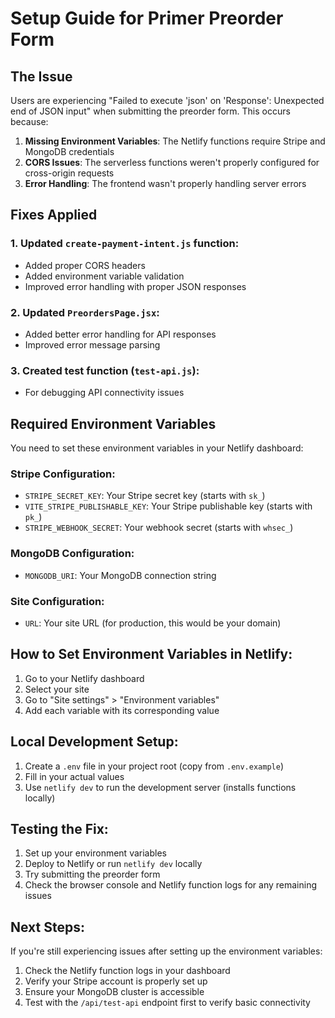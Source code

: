 # Setup Guide for Primer Preorder Form

## The Issue
Users are experiencing "Failed to execute 'json' on 'Response': Unexpected end of JSON input" when submitting the preorder form. This occurs because:

1. **Missing Environment Variables**: The Netlify functions require Stripe and MongoDB credentials
2. **CORS Issues**: The serverless functions weren't properly configured for cross-origin requests
3. **Error Handling**: The frontend wasn't properly handling server errors

## Fixes Applied

### 1. Updated `create-payment-intent.js` function:
- Added proper CORS headers
- Added environment variable validation
- Improved error handling with proper JSON responses

### 2. Updated `PreordersPage.jsx`:
- Added better error handling for API responses
- Improved error message parsing

### 3. Created test function (`test-api.js`):
- For debugging API connectivity issues

## Required Environment Variables

You need to set these environment variables in your Netlify dashboard:

### Stripe Configuration:
- `STRIPE_SECRET_KEY`: Your Stripe secret key (starts with `sk_`)
- `VITE_STRIPE_PUBLISHABLE_KEY`: Your Stripe publishable key (starts with `pk_`)
- `STRIPE_WEBHOOK_SECRET`: Your webhook secret (starts with `whsec_`)

### MongoDB Configuration:
- `MONGODB_URI`: Your MongoDB connection string

### Site Configuration:
- `URL`: Your site URL (for production, this would be your domain)

## How to Set Environment Variables in Netlify:

1. Go to your Netlify dashboard
2. Select your site
3. Go to "Site settings" > "Environment variables"
4. Add each variable with its corresponding value

## Local Development Setup:

1. Create a `.env` file in your project root (copy from `.env.example`)
2. Fill in your actual values
3. Use `netlify dev` to run the development server (installs functions locally)

## Testing the Fix:

1. Set up your environment variables
2. Deploy to Netlify or run `netlify dev` locally
3. Try submitting the preorder form
4. Check the browser console and Netlify function logs for any remaining issues

## Next Steps:

If you're still experiencing issues after setting up the environment variables:

1. Check the Netlify function logs in your dashboard
2. Verify your Stripe account is properly set up
3. Ensure your MongoDB cluster is accessible
4. Test with the `/api/test-api` endpoint first to verify basic connectivity
